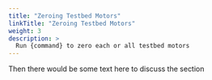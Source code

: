 ```yaml
---
title: "Zeroing Testbed Motors"
linkTitle: "Zeroing Testbed Motors"
weight: 3
description: >
  Run {command} to zero each or all testbed motors
---
```


Then there would be some text here to discuss the section